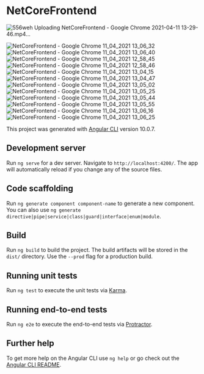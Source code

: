 # NetCoreFrontend

![556weh](https://user-images.githubusercontent.com/77804034/114301789-e8867b00-9ace-11eb-97cd-a8cba74f79ae.gif)
Uploading NetCoreFrontend - Google Chrome 2021-04-11 13-29-46.mp4…

![NetCoreFrontend - Google Chrome 11_04_2021 13_06_32](https://user-images.githubusercontent.com/77804034/114302640-98a9b300-9ad2-11eb-9e2c-ee5dde90844e.png)
![NetCoreFrontend - Google Chrome 11_04_2021 13_06_40](https://user-images.githubusercontent.com/77804034/114302641-9a737680-9ad2-11eb-8988-03a98c4f63aa.png)
![NetCoreFrontend - Google Chrome 11_04_2021 12_58_45](https://user-images.githubusercontent.com/77804034/114302642-9ba4a380-9ad2-11eb-9423-7088a5cf6424.png)
![NetCoreFrontend - Google Chrome 11_04_2021 12_58_46](https://user-images.githubusercontent.com/77804034/114302644-9d6e6700-9ad2-11eb-8ff2-c9a99c87c5b5.png)
![NetCoreFrontend - Google Chrome 11_04_2021 13_04_15](https://user-images.githubusercontent.com/77804034/114302647-9fd0c100-9ad2-11eb-8ca1-afc524829911.png)
![NetCoreFrontend - Google Chrome 11_04_2021 13_04_47](https://user-images.githubusercontent.com/77804034/114302649-a19a8480-9ad2-11eb-9946-bc853f892ed1.png)
![NetCoreFrontend - Google Chrome 11_04_2021 13_05_02](https://user-images.githubusercontent.com/77804034/114302652-a5c6a200-9ad2-11eb-8930-85cd0109ea62.png)
![NetCoreFrontend - Google Chrome 11_04_2021 13_05_25](https://user-images.githubusercontent.com/77804034/114302656-a828fc00-9ad2-11eb-885a-6424255cca4c.png)
![NetCoreFrontend - Google Chrome 11_04_2021 13_05_44](https://user-images.githubusercontent.com/77804034/114302659-a8c19280-9ad2-11eb-8d3b-56f5aee05ec3.png)
![NetCoreFrontend - Google Chrome 11_04_2021 13_05_55](https://user-images.githubusercontent.com/77804034/114302661-a9f2bf80-9ad2-11eb-957d-8801604fb0de.png)
![NetCoreFrontend - Google Chrome 11_04_2021 13_06_16](https://user-images.githubusercontent.com/77804034/114302662-aa8b5600-9ad2-11eb-8c6a-db89e919ffa8.png)
![NetCoreFrontend - Google Chrome 11_04_2021 13_06_25](https://user-images.githubusercontent.com/77804034/114302665-ac551980-9ad2-11eb-980a-6ba39f6e13eb.png)




This project was generated with [Angular CLI](https://github.com/angular/angular-cli) version 10.0.7.

## Development server

Run `ng serve` for a dev server. Navigate to `http://localhost:4200/`. The app will automatically reload if you change any of the source files.

## Code scaffolding

Run `ng generate component component-name` to generate a new component. You can also use `ng generate directive|pipe|service|class|guard|interface|enum|module`.

## Build

Run `ng build` to build the project. The build artifacts will be stored in the `dist/` directory. Use the `--prod` flag for a production build.

## Running unit tests

Run `ng test` to execute the unit tests via [Karma](https://karma-runner.github.io).

## Running end-to-end tests

Run `ng e2e` to execute the end-to-end tests via [Protractor](http://www.protractortest.org/).

## Further help

To get more help on the Angular CLI use `ng help` or go check out the [Angular CLI README](https://github.com/angular/angular-cli/blob/master/README.md).
